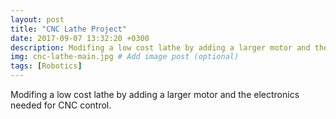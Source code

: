 ```yaml
---
layout: post
title: "CNC Lathe Project"
date: 2017-09-07 13:32:20 +0300
description: Modifing a low cost lathe by adding a larger motor and the electronics needed for CNC control.  # Add post description (optional)
img: cnc-lathe-main.jpg # Add image post (optional)
tags: [Robotics]
---
```


Modifing a low cost lathe by adding a larger motor and the electronics needed for CNC control.